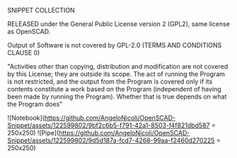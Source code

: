 SNIPPET COLLECTION 

RELEASED under the General Public License version 2 (GPL2), same license as OpenSCAD.

Output of Software is not covered by GPL-2.0 (TERMS AND CONDITIONS CLAUSE 0)

"Activities other than copying, distribution and modification are not covered by this License; they are outside its scope. The act of running the Program is not restricted, and the output from the Program is covered only if its contents constitute a work based on the Program (independent of having been made by running the Program). Whether that is true depends on what the Program does"

![Notebook](https://github.com/AngeloNicoli/OpenSCAD-Snippet/assets/122599802/9bf2c6b5-f791-42a1-8503-f4f821dbd587 = 250x250)
![Pipe](https://github.com/AngeloNicoli/OpenSCAD-Snippet/assets/122599802/9d5d187a-fcd7-4268-99aa-f2460d270225 = 250x250)
